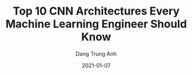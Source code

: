 ---
title: Top 10 CNN Architectures Every Machine Learning Engineer Should Know
date: '2021-01-07'
author: 'Dang Trung Anh'
tags: ['Towards Data Science', 'Data Science']
draft: false
summary: It is one of the metrics to describe the accuracy of an algorithm on a classification task.
link: https://towardsdatascience.com/top-10-cnn-architectures-every-machine-learning-engineer-should-know-68e2b0e07201
---